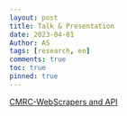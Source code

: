 ```yaml
---
layout: post
title: Talk & Presentation
date: 2023-04-01
Author: AS 
tags: [research, en]
comments: true
toc: true
pinned: true
---
```


[CMRC-WebScrapers and API](https://anqishao.com/CMRG_talk_2023/ "CMRC-WebScrapers and API")
